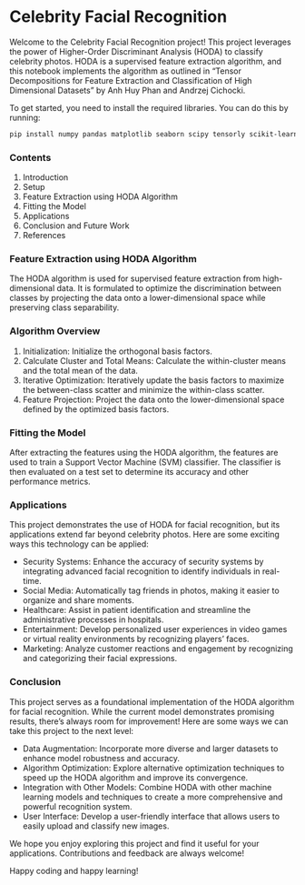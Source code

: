 # Celebrity Facial Recognition

Welcome to the Celebrity Facial Recognition project! This project leverages the power of Higher-Order Discriminant Analysis (HODA) to classify celebrity photos. HODA is a supervised feature extraction algorithm, and this notebook implements the algorithm as outlined in “Tensor Decompositions for Feature Extraction and Classification of High Dimensional Datasets” by Anh Huy Phan and Andrzej Cichocki.

To get started, you need to install the required libraries. You can do this by running:

```bash
pip install numpy pandas matplotlib seaborn scipy tensorly scikit-learn tqdm
```

### Contents

1. Introduction
2. Setup
3. Feature Extraction using HODA Algorithm
4. Fitting the Model
5. Applications
6. Conclusion and Future Work
7. References

### Feature Extraction using HODA Algorithm

The HODA algorithm is used for supervised feature extraction from high-dimensional data. It is formulated to optimize the discrimination between classes by projecting the data onto a lower-dimensional space while preserving class separability.

### Algorithm Overview

1. Initialization: Initialize the orthogonal basis factors.
2. Calculate Cluster and Total Means: Calculate the within-cluster means and the total mean of the data.
3. Iterative Optimization: Iteratively update the basis factors to maximize the between-class scatter and minimize the within-class scatter.
4. Feature Projection: Project the data onto the lower-dimensional space defined by the optimized basis factors.

### Fitting the Model

After extracting the features using the HODA algorithm, the features are used to train a Support Vector Machine (SVM) classifier. The classifier is then evaluated on a test set to determine its accuracy and other performance metrics.

### Applications

This project demonstrates the use of HODA for facial recognition, but its applications extend far beyond celebrity photos. Here are some exciting ways this technology can be applied:

- Security Systems: Enhance the accuracy of security systems by integrating advanced facial recognition to identify individuals in real-time.
- Social Media: Automatically tag friends in photos, making it easier to organize and share moments.
- Healthcare: Assist in patient identification and streamline the administrative processes in hospitals.
- Entertainment: Develop personalized user experiences in video games or virtual reality environments by recognizing players’ faces.
- Marketing: Analyze customer reactions and engagement by recognizing and categorizing their facial expressions.

### Conclusion

This project serves as a foundational implementation of the HODA algorithm for facial recognition. While the current model demonstrates promising results, there’s always room for improvement! Here are some ways we can take this project to the next level:

- Data Augmentation: Incorporate more diverse and larger datasets to enhance model robustness and accuracy.
- Algorithm Optimization: Explore alternative optimization techniques to speed up the HODA algorithm and improve its convergence.
- Integration with Other Models: Combine HODA with other machine learning models and techniques to create a more comprehensive and powerful recognition system.
- User Interface: Develop a user-friendly interface that allows users to easily upload and classify new images.

We hope you enjoy exploring this project and find it useful for your applications. Contributions and feedback are always welcome!

Happy coding and happy learning!

